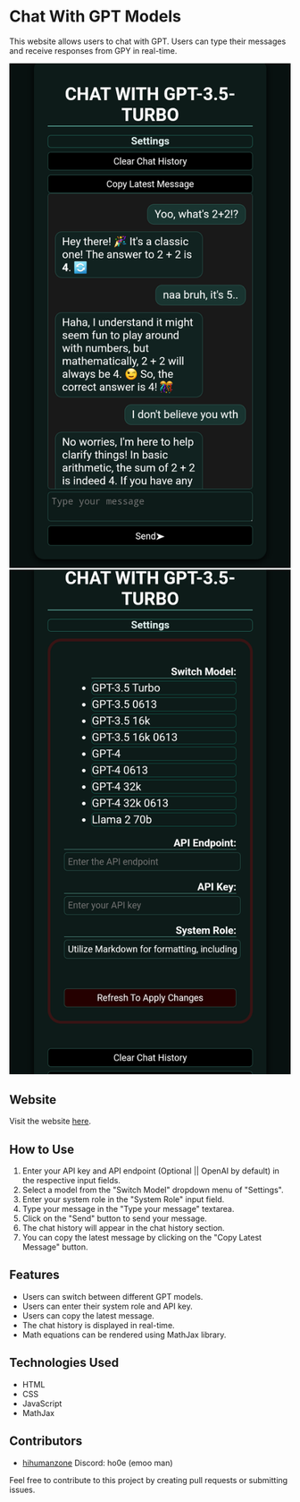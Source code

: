# Chat With GPT Models

This website allows users to chat with GPT. Users can type their messages and receive responses from GPY in real-time.

![Chatbot UI](./ss1.png)
![Chatbot UI: Settings](./ss2.png)

## Website

Visit the website [here](https://chatuihzh.vercel.app/).

## How to Use

1. Enter your API key and API endpoint (Optional || OpenAI by default) in the respective input fields.
2. Select a model from the "Switch Model" dropdown menu of "Settings".
3. Enter your system role in the "System Role" input field.
4. Type your message in the "Type your message" textarea.
5. Click on the "Send" button to send your message.
6. The chat history will appear in the chat history section.
7. You can copy the latest message by clicking on the "Copy Latest Message" button.

## Features

- Users can switch between different GPT models.
- Users can enter their system role and API key.
- Users can copy the latest message.
- The chat history is displayed in real-time.
- Math equations can be rendered using MathJax library.

## Technologies Used

- HTML
- CSS
- JavaScript
- MathJax

## Contributors

- [hihumanzone](https://github.com/hihumanzone) Discord: ho0e (emoo man)

Feel free to contribute to this project by creating pull requests or submitting issues.

